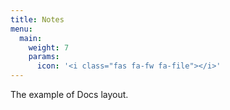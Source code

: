 ```yaml
---
title: Notes
menu:
  main:
    weight: 7
    params:
      icon: '<i class="fas fa-fw fa-file"></i>'
---
```


The example of Docs layout.
